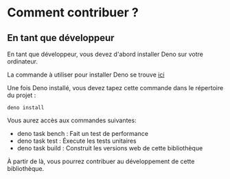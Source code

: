 # Comment contribuer ?

## En tant que développeur

En tant que développeur, vous devez d'abord installer Deno sur votre ordinateur.

La commande à utiliser pour installer Deno se trouve [ici](https://deno.com)

Une fois Deno installé, vous devez tapez cette commande dans le répertoire du
projet :

`deno install`

Vous aurez accès aux commandes suivantes:

- deno task bench : Fait un test de performance
- deno task test : Éxecute les tests unitaires
- deno task build : Construit les versions web de cette bibliothèque

À partir de là, vous pourrez contribuer au développement de cette bibliothèque.
